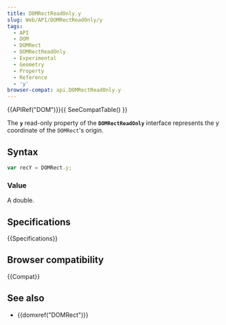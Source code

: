 ```yaml
---
title: DOMRectReadOnly.y
slug: Web/API/DOMRectReadOnly/y
tags:
  - API
  - DOM
  - DOMRect
  - DOMRectReadOnly
  - Experimental
  - Geometry
  - Property
  - Reference
  - 'y'
browser-compat: api.DOMRectReadOnly.y
---
```

{{APIRef("DOM")}}{{ SeeCompatTable() }}

The **`y`** read-only property of the **`DOMRectReadOnly`** interface represents the y coordinate of the `DOMRect`'s origin.

## Syntax

```js
var recY = DOMRect.y;
```

### Value

A double.

## Specifications

{{Specifications}}

## Browser compatibility

{{Compat}}

## See also

- {{domxref("DOMRect")}}
